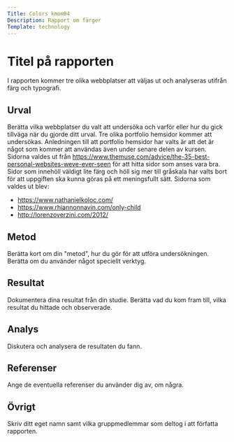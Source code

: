 ```yaml
---
Title: Colors kmom04
Description: Rapport om färger
Template: technology
---
```


Titel på rapporten
=======================

I rapporten kommer tre olika webbplatser att väljas ut och analyseras utifrån färg och typografi.

Urval
-----------------------

Berätta vilka webbplatser du valt att undersöka och varför eller hur du gick tillväga när du gjorde ditt urval.
Tre olika portfolio hemsidor kommer att undersökas. Anledningen till att portfolio hemsidor har valts är att det är något som kommer att användas även under senare delen av kursen. Sidorna valdes ut från https://www.themuse.com/advice/the-35-best-personal-websites-weve-ever-seen för att hitta sidor som anses vara bra. Sidor som innehöll väldigt lite färg och höll sig mer till gråskala har valts bort för att uppgiften ska kunna göras på ett meningsfullt sätt. Sidorna som valdes ut blev:
- https://www.nathanielkoloc.com/
- https://www.rhiannonnavin.com/only-child
- http://lorenzoverzini.com/2012/

Metod
-----------------------

Berätta kort om din "metod", hur du gör för att utföra undersökningen. Berätta om du använder något speciellt verktyg.

Resultat
-----------------------

Dokumentera dina resultat från din studie. Berätta vad du kom fram till, vilka resultat du hittade och observerade.

Analys
-----------------------

Diskutera och analysera de resultaten du fann.

Referenser
-----------------------

Ange de eventuella referenser du använder dig av, om några.

Övrigt
-----------------------

Skriv ditt eget namn samt vilka gruppmedlemmar som deltog i att författa rapporten.